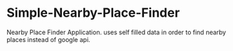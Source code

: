 # Simple-Nearby-Place-Finder
Nearby Place Finder Application. uses self filled data in order to find nearby places instead of google api.
